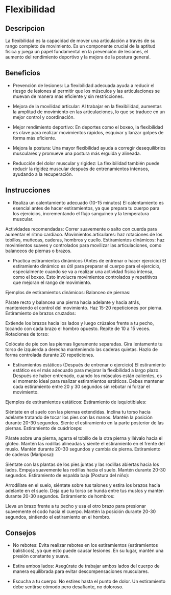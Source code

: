 # Flexibilidad

## Descripcion
La flexibilidad es la capacidad de mover una articulación a través de su rango completo de movimiento. Es un componente crucial de la aptitud física y juega un papel fundamental en la prevención de lesiones, el aumento del rendimiento deportivo y la mejora de la postura general.

## Beneficios
- Prevención de lesiones: La flexibilidad adecuada ayuda a reducir el riesgo de lesiones al permitir que los músculos y las articulaciones se muevan de manera más eficiente y sin restricciones.

- Mejora de la movilidad articular: Al trabajar en la flexibilidad, aumentas la amplitud de movimiento en las articulaciones, lo que se traduce en un mejor control y coordinación.

- Mejor rendimiento deportivo: En deportes como el boxeo, la flexibilidad es clave para realizar movimientos rápidos, esquivar y lanzar golpes de forma más eficiente.

- Mejora la postura: Una mayor flexibilidad ayuda a corregir desequilibrios musculares y promueve una postura más erguida y alineada.

- Reducción del dolor muscular y rigidez: La flexibilidad también puede reducir la rigidez muscular después de entrenamientos intensos, ayudando a la recuperación.

## Instrucciones
- Realiza un calentamiento adecuado (10-15 minutos)
El calentamiento es esencial antes de hacer estiramientos, ya que prepara tu cuerpo para los ejercicios, incrementando el flujo sanguíneo y la temperatura muscular.

Actividades recomendadas:
Correr suavemente o salto con cuerda para aumentar el ritmo cardíaco.
Movimientos articulares: haz rotaciones de los tobillos, muñecas, caderas, hombros y cuello.
Estiramientos dinámicos: haz movimientos suaves y controlados para movilizar las articulaciones, como balanceos de piernas o brazos.

- Practica estiramientos dinámicos (Antes de entrenar o hacer ejercicio)
El estiramiento dinámico es útil para preparar el cuerpo para el ejercicio, especialmente cuando se va a realizar una actividad física intensa, como el boxeo. Esto involucra movimientos controlados y repetitivos que mejoran el rango de movimiento.

Ejemplos de estiramientos dinámicos:
Balanceo de piernas:

Párate recto y balancea una pierna hacia adelante y hacia atrás, manteniendo el control del movimiento. Haz 15-20 repeticiones por pierna.
Estiramiento de brazos cruzados:

Extiende los brazos hacia los lados y luego crúzalos frente a tu pecho, tocando con cada brazo el hombro opuesto. Repite de 10 a 15 veces.
Rotaciones de torso:

Colócate de pie con las piernas ligeramente separadas. Gira lentamente tu torso de izquierda a derecha manteniendo las caderas quietas. Hazlo de forma controlada durante 20 repeticiones.

- Estiramientos estáticos (Después de entrenar o ejercicio)
El estiramiento estático es el más adecuado para mejorar la flexibilidad a largo plazo. Después de haber entrenado, cuando los músculos están calientes, es el momento ideal para realizar estiramientos estáticos. Debes mantener cada estiramiento entre 20 y 30 segundos sin rebotar ni forzar el movimiento.

Ejemplos de estiramientos estáticos:
Estiramiento de isquiotibiales:

Siéntate en el suelo con las piernas extendidas. Inclina tu torso hacia adelante tratando de tocar los pies con las manos. Mantén la posición durante 20-30 segundos. Siente el estiramiento en la parte posterior de las piernas.
Estiramiento de cuádriceps:

Párate sobre una pierna, agarra el tobillo de la otra pierna y llévalo hacia el glúteo. Mantén las rodillas alineadas y siente el estiramiento en el frente del muslo. Mantén durante 20-30 segundos y cambia de pierna.
Estiramiento de caderas (Mariposa):

Siéntate con las plantas de los pies juntas y las rodillas abiertas hacia los lados. Empuja suavemente las rodillas hacia el suelo. Mantén durante 20-30 segundos.
Estiramiento de espalda baja (Postura del niño):

Arrodíllate en el suelo, siéntate sobre tus talones y estira los brazos hacia adelante en el suelo. Deja que tu torso se hunda entre tus muslos y mantén durante 20-30 segundos.
Estiramiento de hombros:

Lleva un brazo frente a tu pecho y usa el otro brazo para presionar suavemente el codo hacia el cuerpo. Mantén la posición durante 20-30 segundos, sintiendo el estiramiento en el hombro.

## Consejos
- No rebotes: Evita realizar rebotes en los estiramientos (estiramientos balísticos), ya que esto puede causar lesiones. En su lugar, mantén una presión constante y suave.

- Estira ambos lados: Asegúrate de trabajar ambos lados del cuerpo de manera equilibrada para evitar descompensaciones musculares.

- Escucha a tu cuerpo: No estires hasta el punto de dolor. Un estiramiento debe sentirse cómodo pero desafiante, no doloroso.
